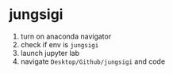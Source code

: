 # jungsigi

1. turn on anaconda navigator
2. check if env is `jungsigi`
3. launch jupyter lab
4. navigate  `Desktop/Github/jungsigi` and code


